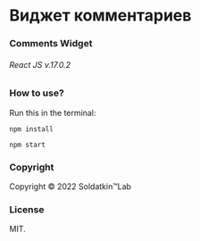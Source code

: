 # Виджет комментариев 
### Comments Widget
###### React JS v.17.0.2

### Нow to use?

Run this in the terminal:

```npm install```

```npm start```

### Copyright

Copyright © 2022 Soldatkin™Lab

### License
MIT.



